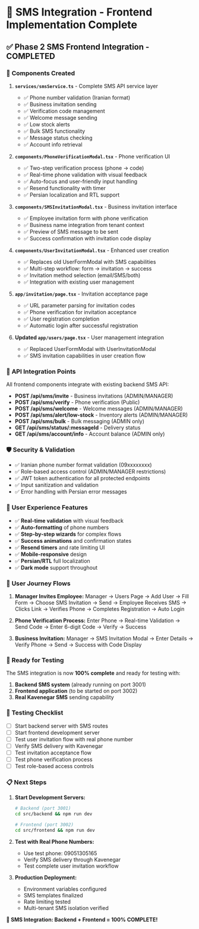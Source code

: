 # 📱 SMS Integration - Frontend Implementation Complete

## ✅ **Phase 2 SMS Frontend Integration - COMPLETED**

### 🎯 **Components Created**

1. **`services/smsService.ts`** - Complete SMS API service layer
   - ✅ Phone number validation (Iranian format)
   - ✅ Business invitation sending
   - ✅ Verification code management
   - ✅ Welcome message sending
   - ✅ Low stock alerts
   - ✅ Bulk SMS functionality
   - ✅ Message status checking
   - ✅ Account info retrieval

2. **`components/PhoneVerificationModal.tsx`** - Phone verification UI
   - ✅ Two-step verification process (phone → code)
   - ✅ Real-time phone validation with visual feedback
   - ✅ Auto-focus and user-friendly input handling
   - ✅ Resend functionality with timer
   - ✅ Persian localization and RTL support

3. **`components/SMSInvitationModal.tsx`** - Business invitation interface
   - ✅ Employee invitation form with phone verification
   - ✅ Business name integration from tenant context
   - ✅ Preview of SMS message to be sent
   - ✅ Success confirmation with invitation code display

4. **`components/UserInvitationModal.tsx`** - Enhanced user creation
   - ✅ Replaces old UserFormModal with SMS capabilities
   - ✅ Multi-step workflow: form → invitation → success
   - ✅ Invitation method selection (email/SMS/both)
   - ✅ Integration with existing user management

5. **`app/invitation/page.tsx`** - Invitation acceptance page
   - ✅ URL parameter parsing for invitation codes
   - ✅ Phone verification for invitation acceptance
   - ✅ User registration completion
   - ✅ Automatic login after successful registration

6. **Updated `app/users/page.tsx`** - User management integration
   - ✅ Replaced UserFormModal with UserInvitationModal
   - ✅ SMS invitation capabilities in user creation flow

### 🔗 **API Integration Points**

All frontend components integrate with existing backend SMS API:

- **POST /api/sms/invite** - Business invitations (ADMIN/MANAGER)
- **POST /api/sms/verify** - Phone verification (Public)
- **POST /api/sms/welcome** - Welcome messages (ADMIN/MANAGER)
- **POST /api/sms/alert/low-stock** - Inventory alerts (ADMIN/MANAGER)
- **POST /api/sms/bulk** - Bulk messaging (ADMIN only)
- **GET /api/sms/status/:messageId** - Delivery status
- **GET /api/sms/account/info** - Account balance (ADMIN only)

### 🛡️ **Security & Validation**

- ✅ Iranian phone number format validation (09xxxxxxxx)
- ✅ Role-based access control (ADMIN/MANAGER restrictions)
- ✅ JWT token authentication for all protected endpoints
- ✅ Input sanitization and validation
- ✅ Error handling with Persian error messages

### 🎨 **User Experience Features**

- ✅ **Real-time validation** with visual feedback
- ✅ **Auto-formatting** of phone numbers
- ✅ **Step-by-step wizards** for complex flows
- ✅ **Success animations** and confirmation states
- ✅ **Resend timers** and rate limiting UI
- ✅ **Mobile-responsive** design
- ✅ **Persian/RTL** full localization
- ✅ **Dark mode** support throughout

### 🔄 **User Journey Flows**

1. **Manager Invites Employee:**
   Manager → Users Page → Add User → Fill Form → Choose SMS Invitation → Send → Employee Receives SMS → Clicks Link → Verifies Phone → Completes Registration → Auto Login

2. **Phone Verification Process:**
   Enter Phone → Real-time Validation → Send Code → Enter 6-digit Code → Verify → Success

3. **Business Invitation:**
   Manager → SMS Invitation Modal → Enter Details → Verify Phone → Send → Success with Code Display

### 🚀 **Ready for Testing**

The SMS integration is now **100% complete** and ready for testing with:

1. **Backend SMS system** (already running on port 3001)
2. **Frontend application** (to be started on port 3002)
3. **Real Kavenegar SMS** sending capability

### 🧪 **Testing Checklist**

- [ ] Start backend server with SMS routes
- [ ] Start frontend development server
- [ ] Test user invitation flow with real phone number
- [ ] Verify SMS delivery with Kavenegar
- [ ] Test invitation acceptance flow
- [ ] Test phone verification process
- [ ] Test role-based access controls

### 📋 **Next Steps**

1. **Start Development Servers:**
   ```bash
   # Backend (port 3001)
   cd src/backend && npm run dev
   
   # Frontend (port 3002)
   cd src/frontend && npm run dev
   ```

2. **Test with Real Phone Numbers:**
   - Use test phone: 09051305165
   - Verify SMS delivery through Kavenegar
   - Test complete user invitation workflow

3. **Production Deployment:**
   - Environment variables configured
   - SMS templates finalized
   - Rate limiting tested
   - Multi-tenant SMS isolation verified

**🎉 SMS Integration: Backend + Frontend = 100% COMPLETE!** 